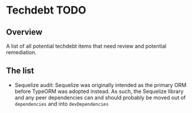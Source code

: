 # Techdebt TODO

## Overview

A list of all potential techdebt items that need review and potential remediation.

## The list

- Sequelize audit: Sequelize was originally intended as the primary ORM before TypeORM was adopted instead.  As such, the Sequelize library and any peer dependencies can and should probably be moved out of `dependencies` and into `devDependencies`